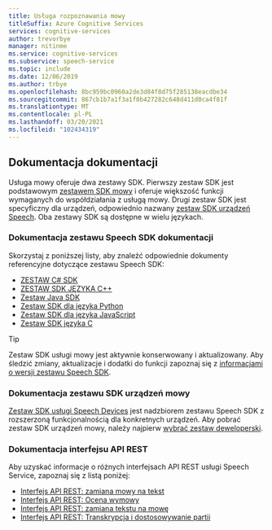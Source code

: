 ```yaml
---
title: Usługa rozpoznawania mowy
titleSuffix: Azure Cognitive Services
services: cognitive-services
author: trevorbye
manager: nitinme
ms.service: cognitive-services
ms.subservice: speech-service
ms.topic: include
ms.date: 12/06/2019
ms.author: trbye
ms.openlocfilehash: 8bc959bc0960a2de3d84f8d75f285138eacdbe34
ms.sourcegitcommit: 867cb1b7a1f3a1f0b427282c648d411d0ca4f81f
ms.translationtype: MT
ms.contentlocale: pl-PL
ms.lasthandoff: 03/20/2021
ms.locfileid: "102434319"
---
```

## <a name="reference-docs"></a>Dokumentacja dokumentacji

Usługa mowy oferuje dwa zestawy SDK. Pierwszy zestaw SDK jest podstawowym [zestawem SDK mowy](../speech-sdk.md) i oferuje większość funkcji wymaganych do współdziałania z usługą mowy. Drugi zestaw SDK jest specyficzny dla urządzeń, odpowiednio nazwany [zestaw SDK urządzeń Speech](../speech-devices-sdk.md). Oba zestawy SDK są dostępne w wielu językach.

### <a name="speech-sdk-reference-docs"></a>Dokumentacja zestawu Speech SDK dokumentacji

Skorzystaj z poniższej listy, aby znaleźć odpowiednie dokumenty referencyjne dotyczące zestawu Speech SDK:

- <a href="https://aka.ms/csspeech/csharpref" target="_blank" rel="noopener">ZESTAW C# SDK </a>
- <a href="https://aka.ms/csspeech/cppref" target="_blank" rel="noopener">ZESTAW SDK JĘZYKA C++ </a>
- <a href="https://aka.ms/csspeech/javaref" target="_blank" rel="noopener">Zestaw Java SDK </a>
- <a href="https://aka.ms/csspeech/pythonref" target="_blank" rel="noopener">Zestaw SDK dla języka Python</a>
- <a href="https://aka.ms/csspeech/javascriptref" target="_blank" rel="noopener">Zestaw SDK dla języka JavaScript</a>
- <a href="https://aka.ms/csspeech/objectivecref" target="_blank" rel="noopener">Zestaw SDK języka C </a>

> [!TIP]
> Zestaw SDK usługi mowy jest aktywnie konserwowany i aktualizowany. Aby śledzić zmiany, aktualizacje i dodatki do funkcji zapoznaj się z [informacjami o wersji zestawu Speech SDK](../releasenotes.md).

### <a name="speech-devices-sdk-reference-docs"></a>Dokumentacja zestawu SDK urządzeń mowy

[Zestaw SDK usługi Speech Devices](../speech-devices-sdk.md) jest nadzbiorem zestawu Speech SDK z rozszerzoną funkcjonalnością dla konkretnych urządzeń. Aby pobrać zestaw SDK urządzeń mowy, należy najpierw [wybrać zestaw deweloperski](../get-speech-devices-sdk.md#choose-a-development-kit).

### <a name="rest-api-references"></a>Dokumentacja interfejsu API REST

Aby uzyskać informacje o różnych interfejsach API REST usługi Speech Service, zapoznaj się z listą poniżej:

- [Interfejs API REST: zamiana mowy na tekst](../rest-speech-to-text.md)
- [Interfejs API REST: Ocena wymowy](../rest-speech-to-text.md#pronunciation-assessment-parameters)
- [Interfejs API REST: zamiana tekstu na mowę](../rest-text-to-speech.md)
- <a href="https://westus.dev.cognitive.microsoft.com/docs/services/speech-to-text-api-v3-0" target="_blank" rel="noopener">Interfejs API REST: Transkrypcja i dostosowywanie partii </a>
